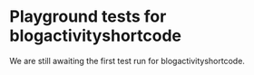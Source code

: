 # Playground tests for blogactivityshortcode
We are still awaiting the first test run for blogactivityshortcode.
